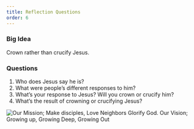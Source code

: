 ```yaml
---
title: Reflection Questions
order: 6
---
```


### Big Idea 
Crown rather than crucify Jesus. 

### Questions
1.   Who does Jesus say he is? 
2.   What were people’s different responses to him? 
3.   What’s your response to Jesus? Will you crown or crucify him? 
4.   What’s the result of crowning or crucifying Jesus? 

![Our Mission; Make disciples, Love Neighbors Glorify God. Our Vision; Growing up, Growing Deep, Growing Out](https://github.com/stgeorgeshurstville/blob/main/bulletin/images/upload.JPG)

